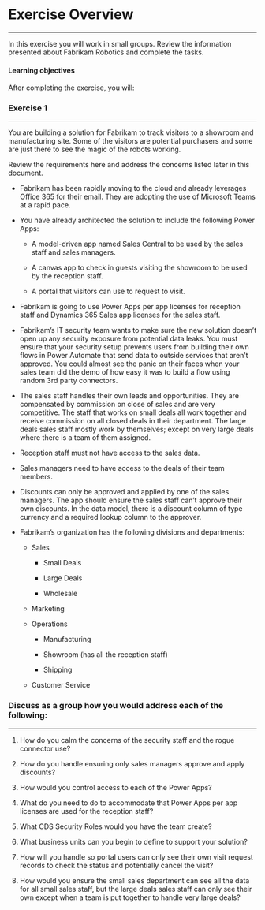 # Exercise Overview
-----------------

In this exercise you will work in small groups. Review the information presented
about Fabrikam Robotics and complete the tasks.

#### Learning objectives

After completing the exercise, you will:

### Exercise 1
----------

You are building a solution for Fabrikam to track visitors to a showroom and
manufacturing site. Some of the visitors are potential purchasers and some are
just there to see the magic of the robots working.

Review the requirements here and address the concerns listed later in this
document.

-   Fabrikam has been rapidly moving to the cloud and already leverages Office
    365 for their email. They are adopting the use of Microsoft Teams at a rapid
    pace.

-   You have already architected the solution to include the following Power
    Apps:

    -   A model-driven app named Sales Central to be used by the sales staff and
        sales managers.

    -   A canvas app to check in guests visiting the showroom to be used by the
        reception staff.

    -   A portal that visitors can use to request to visit.

-   Fabrikam is going to use Power Apps per app licenses for reception staff and
    Dynamics 365 Sales app licenses for the sales staff.

-   Fabrikam’s IT security team wants to make sure the new solution doesn’t open
    up any security exposure from potential data leaks. You must ensure that
    your security setup prevents users from building their own flows in Power
    Automate that send data to outside services that aren’t approved. You could
    almost see the panic on their faces when your sales team did the demo of how
    easy it was to build a flow using random 3rd party connectors.

-   The sales staff handles their own leads and opportunities. They are
    compensated by commission on close of sales and are very competitive. The
    staff that works on small deals all work together and receive commission on
    all closed deals in their department. The large deals sales staff mostly
    work by themselves; except on very large deals where there is a team of them
    assigned.

-   Reception staff must not have access to the sales data.

-   Sales managers need to have access to the deals of their team members.

-   Discounts can only be approved and applied by one of the sales managers. The
    app should ensure the sales staff can’t approve their own discounts. In the
    data model, there is a discount column of type currency and a required lookup
    column to the approver.

-   Fabrikam’s organization has the following divisions and departments:

    -   Sales

        -   Small Deals

        -   Large Deals

        -   Wholesale

    -   Marketing

    -   Operations

        -   Manufacturing

        -   Showroom (has all the reception staff)

        -   Shipping

    -   Customer Service

### Discuss as a group how you would address each of the following:
---------------------------------------------------------------

1.  How do you calm the concerns of the security staff and the rogue connector
    use?

2.  How do you handle ensuring only sales managers approve and apply discounts?

3.  How would you control access to each of the Power Apps?

4.  What do you need to do to accommodate that Power Apps per app licenses are
    used for the reception staff?

5.  What CDS Security Roles would you have the team create?

6.  What business units can you begin to define to support your solution?

7.  How will you handle so portal users can only see their own visit request
    records to check the status and potentially cancel the visit?

8.  How would you ensure the small sales department can see all the data for all
    small sales staff, but the large deals sales staff can only see their own
    except when a team is put together to handle very large deals?
